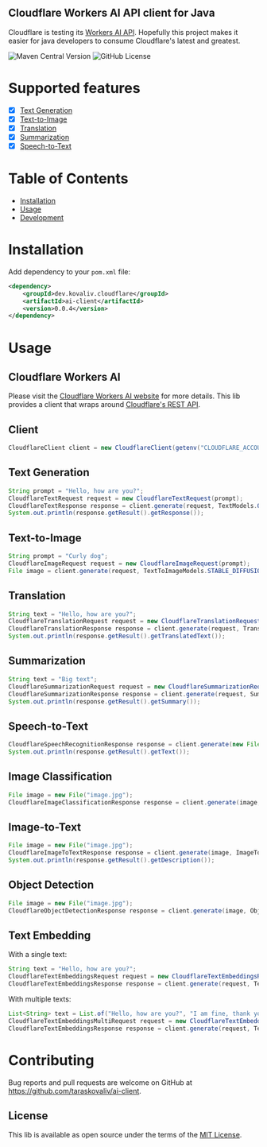 Cloudflare Workers AI API client for Java
---
Cloudflare is testing its [Workers AI API](https://developers.cloudflare.com/workers-ai/get-started/rest-api/).
Hopefully this project makes it easier for java developers 
to consume Cloudflare's latest and greatest.

![Maven Central Version](https://img.shields.io/maven-central/v/dev.kovaliv.cloudflare/ai-client)
![GitHub License](https://img.shields.io/github/license/taraskovaliv/ai-client)

# Supported features
* [x] [Text Generation](https://developers.cloudflare.com/workers-ai/models/#text-generation)
* [x] [Text-to-Image](https://developers.cloudflare.com/workers-ai/models/#text-to-image)
* [x] [Translation](https://developers.cloudflare.com/workers-ai/models/#translation)
* [x] [Summarization](https://developers.cloudflare.com/workers-ai/models/#summarization)
* [x] [Speech-to-Text](https://developers.cloudflare.com/workers-ai/models/#automatic-speech-recognition)

# Table of Contents

- [Installation](#installation)
- [Usage](#usage)
- [Development](#contributing)

# Installation

Add dependency to your `pom.xml` file:

```xml
<dependency>
    <groupId>dev.kovaliv.cloudflare</groupId>
    <artifactId>ai-client</artifactId>
    <version>0.0.4</version>
</dependency>
```

# Usage

## Cloudflare Workers AI
Please visit the [Cloudflare Workers AI website](https://developers.cloudflare.com/workers-ai/) for more details.
This lib provides a client that wraps around [Cloudflare's REST API](https://developers.cloudflare.com/workers-ai/get-started/rest-api/).

## Client

```Java
CloudflareClient client = new CloudflareClient(getenv("CLOUDFLARE_ACCOUNT_ID"), getenv("CLOUDFLARE_AUTH_TOKEN"));
```

## Text Generation

```Java
String prompt = "Hello, how are you?";
CloudflareTextRequest request = new CloudflareTextRequest(prompt);
CloudflareTextResponse response = client.generate(request, TextModels.OPENCHAT_3_5_AWQ);
System.out.println(response.getResult().getResponse());
```

## Text-to-Image

```Java
String prompt = "Curly dog";
CloudflareImageRequest request = new CloudflareImageRequest(prompt);
File image = client.generate(request, TextToImageModels.STABLE_DIFFUSION_XL_LIGHTNING);
```

## Translation

```Java
String text = "Hello, how are you?";
CloudflareTranslationRequest request = new CloudflareTranslationRequest(text, "en", "es");
CloudflareTranslationResponse response = client.generate(request, TranslationModels.M2M_100_1_2B);
System.out.println(response.getResult().getTranslatedText());
```

## Summarization

```Java
String text = "Big text";
CloudflareSummarizationRequest request = new CloudflareSummarizationRequest(text);
CloudflareSummarizationResponse response = client.generate(request, SummarizationModels.BART_LARGE_CNN);
System.out.println(response.getResult().getSummary());
```

## Speech-to-Text

```Java
CloudflareSpeechRecognitionResponse response = client.generate(new File("audio.ogg"), SpeechRecognitionModels.WHISPER);
System.out.println(response.getResult().getText());
```

## Image Classification

```Java
File image = new File("image.jpg");
CloudflareImageClassificationResponse response = client.generate(image, ImageClassificationModels.RESNET_50);
```

## Image-to-Text

```Java
File image = new File("image.jpg");
CloudflareImageToTextResponse response = client.generate(image, ImageToTextModels.UFORM_GEN2_QWEN_500M);
System.out.println(response.getResult().getDescription());
```

## Object Detection

```Java
File image = new File("image.jpg");
CloudflareObjectDetectionResponse response = client.generate(image, ObjectDetectionModels.DETR_RESNET_50);
```

## Text Embedding

With a single text:

```Java
String text = "Hello, how are you?";
CloudflareTextEmbeddingsRequest request = new CloudflareTextEmbeddingsRequest(text);
CloudflareTextEmbeddingsResponse response = client.generate(request, TextEmbeddingsModels.BG_BASE_EN_V1_5);
```

With multiple texts:

```Java
List<String> text = List.of("Hello, how are you?", "I am fine, thank you.", "Goodbye!");
CloudflareTextEmbeddingsMultiRequest request = new CloudflareTextEmbeddingsMultiRequest(text);
CloudflareTextEmbeddingsResponse response = client.generate(request, TextEmbeddingsModels.BG_BASE_EN_V1_5);
```

# Contributing

Bug reports and pull requests are welcome on GitHub at https://github.com/taraskovaliv/ai-client.

## License

This lib is available as open source under the terms of the [MIT License](https://opensource.org/licenses/MIT).
